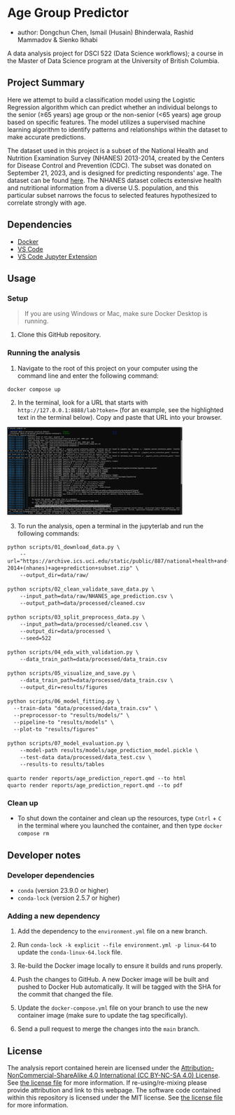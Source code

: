 # Age Group Predictor

  - author: Dongchun Chen, Ismail (Husain) Bhinderwala, Rashid Mammadov & Sienko Ikhabi

A data analysis project for DSCI 522 (Data Science workflows); a
course in the Master of Data Science program at the University of
British Columbia.

## Project Summary

Here we attempt to build a classification model using the Logistic Regression
algorithm which can predict whether an individual belongs to the senior (≥65 years) age group or 
the non-senior (<65 years) age group based on specific features. The model utilizes a supervised machine 
learning algorithm to identify patterns and relationships within the dataset to make accurate predictions.

The dataset used in this project is a subset of the National Health and Nutrition Examination Survey (NHANES) 2013-2014, 
created by the Centers for Disease Control and Prevention (CDC). The subset was donated on September 21, 2023, 
and is designed for predicting respondents' age. The dataset can be found 
[here](https://archive.ics.uci.edu/dataset/887/national+health+and+nutrition+health+survey+2013-2014+(nhanes)+age+prediction+subset).
The NHANES dataset collects extensive health and nutritional information from a diverse U.S. population, and this 
particular subset narrows the focus to selected features hypothesized to correlate strongly with age.

## Dependencies

- [Docker](https://www.docker.com/) 
- [VS Code](https://code.visualstudio.com/download)
- [VS Code Jupyter Extension](https://marketplace.visualstudio.com/items?itemName=ms-toolsai.jupyter)

## Usage

### Setup

> If you are using Windows or Mac, make sure Docker Desktop is running.

1. Clone this GitHub repository.

### Running the analysis

1. Navigate to the root of this project on your computer using the
   command line and enter the following command:

``` 
docker compose up
```

2. In the terminal, look for a URL that starts with 
`http://127.0.0.1:8888/lab?token=` 
(for an example, see the highlighted text in the terminal below). 
Copy and paste that URL into your browser.

<img src="img/jupyter-container-web-app-launch-url.png" width=400>

3. To run the analysis,
open a terminal in the jupyterlab and run the following commands:

```
python scripts/01_download_data.py \
    --url="https://archive.ics.uci.edu/static/public/887/national+health+and+nutrition+health+survey+2013-2014+(nhanes)+age+prediction+subset.zip" \
    --output_dir=data/raw/

python scripts/02_clean_validate_save_data.py \
    --input_path=data/raw/NHANES_age_prediction.csv \
    --output_path=data/processed/cleaned.csv

python scripts/03_split_preprocess_data.py \
    --input_path=data/processed/cleaned.csv \
    --output_dir=data/processed \
    --seed=522

python scripts/04_eda_with_validation.py \
    --data_train_path=data/processed/data_train.csv 

python scripts/05_visualize_and_save.py \
    --data_train_path=data/processed/data_train.csv \
    --output_dir=results/figures

python scripts/06_model_fitting.py \
  --train-data "data/processed/data_train.csv" \
  --preprocessor-to "results/models/" \
  --pipeline-to "results/models" \
  --plot-to "results/figures"

python scripts/07_model_evaluation.py \
    --model-path results/models/age_prediction_model.pickle \
    --test-data data/processed/data_test.csv \
    --results-to results/tables

quarto render reports/age_prediction_report.qmd --to html
quarto render reports/age_prediction_report.qmd --to pdf
```

### Clean up

- To shut down the container and clean up the resources, 
type `Cntrl` + `C` in the terminal
where you launched the container, and then type `docker compose rm`

## Developer notes

### Developer dependencies
- `conda` (version 23.9.0 or higher)
- `conda-lock` (version 2.5.7 or higher)

### Adding a new dependency

1. Add the dependency to the `environment.yml` file on a new branch.

2. Run `conda-lock -k explicit --file environment.yml -p linux-64` to update the `conda-linux-64.lock` file.

2. Re-build the Docker image locally to ensure it builds and runs properly.

3. Push the changes to GitHub. A new Docker
   image will be built and pushed to Docker Hub automatically.
   It will be tagged with the SHA for the commit that changed the file.

4. Update the `docker-compose.yml` file on your branch to use the new
   container image (make sure to update the tag specifically).

5. Send a pull request to merge the changes into the `main` branch. 

## License

The analysis report contained herein are licensed under the
[Attribution-NonCommercial-ShareAlike 4.0 International (CC BY-NC-SA 4.0) License](https://creativecommons.org/licenses/by-nc-sa/4.0/).
See [the license file](LICENSE.md) for more information. If
re-using/re-mixing please provide attribution and link to this webpage.
The software code contained within this repository is licensed under the
MIT license. See [the license file](LICENSE.md) for more information.
